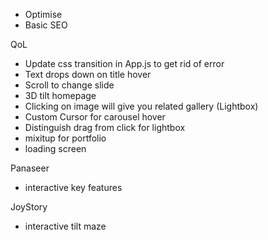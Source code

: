 - Optimise
- Basic SEO


QoL
- Update css transition in App.js to get rid of error
- Text drops down on title hover
- Scroll to change slide
- 3D tilt homepage
- Clicking on image will give you related gallery (Lightbox)
- Custom Cursor for carousel hover
- Distinguish drag from click for lightbox
- mixitup for portfolio
- loading screen

Panaseer
- interactive key features

JoyStory
- interactive tilt maze
